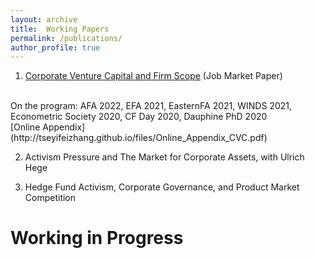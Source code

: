 ```yaml
---
layout: archive
title:  Working Papers
permalink: /publications/
author_profile: true
---
```



1. [Corporate Venture Capital and Firm Scope](http://tseyifeizhang.github.io/files/CVC_Paper_Yifei.pdf) (Job Market Paper)
<br />
On the program: AFA 2022, EFA 2021, EasternFA 2021, WINDS 2021, Econometric Society 2020, CF Day 2020, Dauphine PhD 2020
<br />
[Online Appendix](http://tseyifeizhang.github.io/files/Online_Appendix_CVC.pdf)

2. Activism Pressure and The Market for Corporate Assets, with Ulrich Hege

3. Hedge Fund Activism, Corporate Governance, and Product Market Competition

Working in Progress
======
